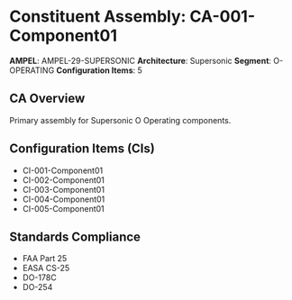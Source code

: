 # Constituent Assembly: CA-001-Component01

**AMPEL**: AMPEL-29-SUPERSONIC
**Architecture**: Supersonic
**Segment**: O-OPERATING
**Configuration Items**: 5

## CA Overview
Primary assembly for Supersonic O Operating components.

## Configuration Items (CIs)
- CI-001-Component01
- CI-002-Component01
- CI-003-Component01
- CI-004-Component01
- CI-005-Component01

## Standards Compliance
- FAA Part 25
- EASA CS-25
- DO-178C
- DO-254

